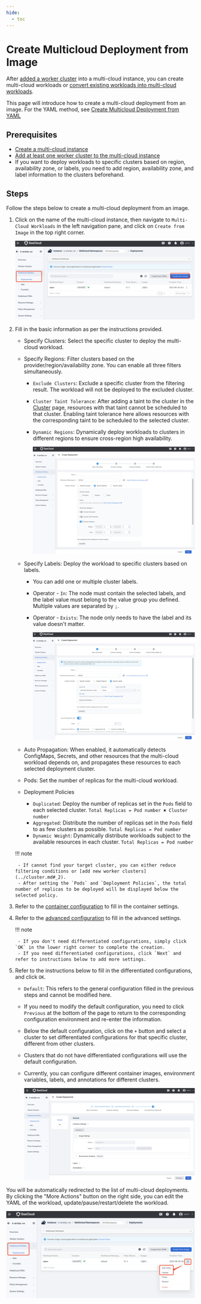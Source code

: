```yaml
---
hide:
  - toc
---
```

# Create Multicloud Deployment from Image

After [added a worker cluster](../cluster.md#_2) into a multi-cloud instance, you can create multi-cloud workloads or [convert existing workloads into multi-cloud workloads](promote.md).

This page will introduce how to create a multi-cloud deployment from an image. For the YAML method, see [Create Multicloud Deployment from YAML](yaml.md)

## Prerequisites

- [Create a multi-cloud instance](../instance/add.md)
- [Add at least one worker cluster to the multi-cloud instance](../cluster.md#_2)
- If you want to deploy workloads to specific clusters based on region, availability zone, or labels, you need to add region, availability zone, and label information to the clusters beforehand.

## Steps

Follow the steps below to create a multi-cloud deployment from an image.

1. Click on the name of the multi-cloud instance, then navigate to `Multi-Cloud Workloads` in the left navigation pane, and click on `Create from Image` in the top right corner.

    ![Create from Image](../images/deploy-create04.png)

2. Fill in the basic information as per the instructions provided.

    - Specify Clusters: Select the specific cluster to deploy the multi-cloud workload.
    - Specify Regions: Filter clusters based on the provider/region/availability zone. You can enable all three filters simultaneously.

        - `Exclude Clusters`: Exclude a specific cluster from the filtering result. The workload will not be deployed to the excluded cluster.
        - `Cluster Taint Tolerance`: After adding a taint to the cluster in the [Cluster](../cluster.md#_6) page, resources with that taint cannot be scheduled to that cluster. Enabling taint tolerance here allows resources with the corresponding taint to be scheduled to the selected cluster.
        - `Dynamic Regions`: Dynamically deploy workloads to clusters in different regions to ensure cross-region high availability.

            ![Specify Region](../images/deploy-create05.png)

    - Specify Labels: Deploy the workload to specific clusters based on labels.

        - You can add one or multiple cluster labels.
        - Operator - `In`: The node must contain the selected labels, and the label value must belong to the value group you defined. Multiple values are separated by `;`.
        - Operator - `Exists`: The node only needs to have the label and its value doesn't matter.

            ![Specify Labels](../images/deploy-create06.png)

    - Auto Propagation: When enabled, it automatically detects ConfigMaps, Secrets, and other resources that the multi-cloud workload depends on, and propagates these resources to each selected deployment cluster.
    - Pods: Set the number of replicas for the multi-cloud workload.
    - Deployment Policies

        - `Duplicated`: Deploy the number of replicas set in the `Pods` field to each selected cluster. `Total Replicas = Pod number ✖️ Cluster number`
        - `Aggregated`: Distribute the number of replicas set in the `Pods` field to as few clusters as possible. `Total Replicas = Pod number`
        - `Dynamic Weight`: Dynamically distribute workloads subject to the available resources in each cluster. `Total Replicas = Pod number`

    !!! note

        - If cannot find your target cluster, you can either reduce filtering conditions or [add new worker clusters](../cluster.md#_2).
        - After setting the `Pods` and `Deployment Policies`, the total number of replicas to be deployed will be displayed below the selected policy.

3. Refer to the [container configuration](../../kpanda/user-guide/workloads/create-deployment.md#_4) to fill in the container settings.

4. Refer to the [advanced configuration](../../kpanda/user-guide/workloads/create-deployment.md#_6) to fill in the advanced settings.

    !!! note

        - If you don't need differentiated configurations, simply click `OK` in the lower right corner to complete the creation.
        - If you need differentiated configurations, click `Next` and refer to instructions below to add more settings.

5. Refer to the instructions below to fill in the differentiated configurations, and click `OK`.

    - `Default`: This refers to the general configuration filled in the previous steps and cannot be modified here.
    - If you need to modify the default configuration, you need to click `Previous` at the bottom of the page to return to the corresponding configuration environment and re-enter the information.
    - Below the default configuration, click on the `+` button and select a cluster to set differentiated configurations for that specific cluster, different from other clusters.
    - Clusters that do not have differentiated configurations will use the default configuration.
    - Currently, you can configure different container images, environment variables, labels, and annotations for different clusters.

        ![Differentiated Configurations](../images/deploy-create07.png)

You will be automatically redirected to the list of multi-cloud deployments. By clicking the "More Actions" button on the right side, you can edit the YAML of the workload, update/pause/restart/delete the workload.

![More Actions](../images/deploy-update01.png)
